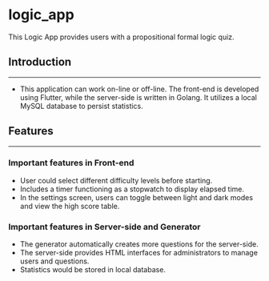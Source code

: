 # logic_app
This Logic App provides users with a propositional formal logic quiz.

## Introduction
***
* This application can work on-line or off-line. The front-end is developed using Flutter, while the server-side is written in Golang. It utilizes a local MySQL database to persist statistics.

## Features 
***
### Important features in Front-end
* User could select different difficulty levels before starting.
* Includes a timer functioning as a stopwatch to display elapsed time.
* In the settings screen, users can toggle between light and dark modes and view the high score table.
### Important features in Server-side and Generator
* The generator automatically creates more questions for the server-side. 
* The server-side provides HTML interfaces for administrators to manage users and questions.
* Statistics would be stored in local database. 
